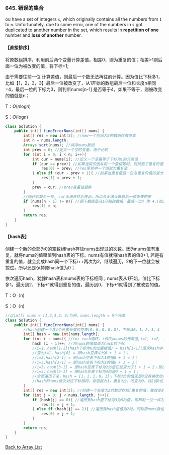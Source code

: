 ### 645. 错误的集合

ou have a set of integers `s`, which originally contains all the numbers from `1` to `n`. Unfortunately, due to some error, one of the numbers in `s` got duplicated to another number in the set, which results in **repetition of one** number and **loss of another** number.

#### 【直接排序】

将原数组排序，利用前后两个变量计算差值，相差0，则为重复的值；相差>1则后面一位为被改变的值，将下标+1;

由于需要往前一位 计算差值，则最后一个数无法再往前计算。因为值比下标多1，比如【1，2，3，3】最后一位被改变了，从1开始的数组最后一位和长度n相同=4，最后一位的下标为3，则判断nums[n-1] 是否等于4，如果不等于，则被改变的值就是n；

T：*O*(*n*log*n*)

S：*O*(log*n*)

```java
class Solution {
    public int[] findErrorNums(int[] nums) {
        int[] res = new int[2]; //new一个空间为2的数组存放答案
        int n = nums.length; 
        Arrays.sort(nums); //排序nums数组
        int prev = 0; //定义一个空的变量，用于比较
        for (int i = 0; i < n; i++){
            int cur = nums[i]; //定义一个变量等于下标为i的元素值
            if (cur == prev){ //如果当前的值与前一个值相等时，则找到了重复的值
                res[0] = prev; //res里其中一个值就为重复值
            } else if (cur - prev > 1){ //如果当重复值后一位与重复的值的差大于1时，如4，4，6；6-4=2，大于1，则返回4+1=5; 即找到被替换的词
                res[1] = prev + 1;
            }
            prev = cur; //prev变量往后移
        }
        //循环到最后一步, cur无法再往后移动，所以会无法计算最后一位丢失的差
        if (nums[n - 1] != n){ //题干数组是从1开始的数组，最后一位n 为 4,(如1，2，3，4)，如果最后一位下标为(n-1)丢失(如1,2,3,3)，就为nums[n-1] != 4，则返回丢失的最后一位数值n
            res[1] = n;
        }
        return res;
    }
}
```



#### 【hash表】

创建一个新的全部为0的空数组hash存放nums出现过的次数。因为nums值有重复，就将nums的值赋值到hash表的下标。nums有值就将hash表的值0+1, 若是有重复的值，就会变成hash同一个下标i++两次为2，继续遍历，2的下一位就会被掠过，所以还是保持原hash值为0；

依次遍历hash，犹豫hash表和nums表的下标相同；nums表从1开始，值比下标多1。遍历到2，下标+1就得到重复的值，遍历到0，下标+1就得到了被改变的值。

T：O（n)

S：O（n)

```java
//以int[] nums = [1,2,3,3，5]为例，nums.length = 5个元素
class Solution {
    public int[] findErrorNums(int[] nums) {
        //hash创建一个含4个元素长度的空表[0，0，0，0，0]，下标从0，1，2，3，4
        int[] hash = new int[nums.length]; 
        for (int i : nums){ //for each循环，i依次=nums的元素值,i=1, i=2, i=3, i=3
            hash [i - 1]++; //将nums的值赋值为hash的下标
            //i=1，hash[1-1](hash下标为0的位置赋值) = hash[1-1](原来hash中下标为0的值)+1 ；意思为给hash下标为0的位置赋值，就将当前hash表中0位置的元素值+1
            //变为i=1，hash[0] = 原hash空表中的0 + 1 = 1；
            //i=2,hash[2-1] = 原hash空表下标为1的值0 + 1 = 1；
            //i=3,hash[3-1] = 原hash空表下标为2的值0 + 1 = 1；
            //i=3，hash[3-1] = 原hash空表下标为2的值已经变为了1 + 1 = 2；现在成了2；
            //i=5，hash[5-1] = 原hash空表下标为4的值0 + 1 = 1；
            //全部遍历下来，hash = [1，1，2，0，1]；下标为3的值还是0没有被改动过
            //hash和nums依次对应下标相同，有值就为1，重复为2，改变为0。找2或0位置直接将下标+1就得到了原数组的值
        }
        int[] res = new int[2]; //创建一个长度为2的数组存放[重复的值，被改变的值]
        for (int j = 0; j < nums.length; j++){
            if (hash[j] == 0){ //遍历到hash里下标为3为0的值，即和前一位一样为重复的值，原数组是从1开始，就将当前下标+1就变成了被改变的值4
                res[1] = j + 1;
            } else if (hash[j] == 2){ //遍历到hash里值为2时，同样原nums数组值和下标相差1，将当前下标+1
                res[0] = j + 1;
            }
        }
        return res;
    }
}
```



[Back to Array List](https://github.com/xiaoshuzhao/leetcode-notes-java/blob/main/%E6%95%B0%E6%8D%AE%E7%BB%93%E6%9E%84/%E6%95%B0%E7%BB%84/Array%20List.md)
